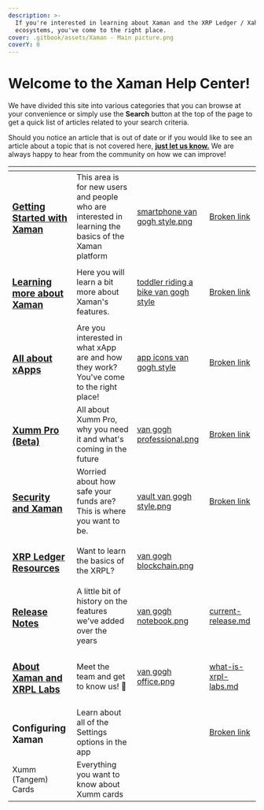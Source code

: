 ```yaml
---
description: >-
  If you're interested in learning about Xaman and the XRP Ledger / Xahau
  ecosystems, you've come to the right place.
cover: .gitbook/assets/Xaman - Main picture.png
coverY: 0
---
```


# Welcome to the Xaman Help Center!

We have divided this site into various categories that you can browse at your convenience or simply use the **Search** button at the top of the page to get a quick list of articles related to your search criteria.

Should you notice an article that is out of date or if you would like to see an article about a topic that is not covered here, [**just let us know.**](https://xumm.app/detect/xapp:xumm.support?ref=helpcenter) We are always happy to hear from the community on how we can improve!&#x20;

<table data-view="cards"><thead><tr><th></th><th></th><th data-hidden data-card-cover data-type="files"></th><th data-hidden data-card-target data-type="content-ref"></th></tr></thead><tbody><tr><td><h3><a href="broken-reference">Getting Started with Xaman</a></h3></td><td>This area is for new users and people who are interested in learning the basics of the Xaman platform</td><td><a href=".gitbook/assets/smartphone van gogh style.png">smartphone van gogh style.png</a></td><td><a href="broken-reference">Broken link</a></td></tr><tr><td><h3><a href="broken-reference">Learning more about Xaman</a></h3></td><td>Here you will learn a bit more about Xaman's features.</td><td><a href=".gitbook/assets/toddler riding a bike van gogh style">toddler riding a bike van gogh style</a></td><td><a href="broken-reference">Broken link</a></td></tr><tr><td><h3><a href="broken-reference">All about xApps</a></h3></td><td>Are you interested in what xApp are and how they work? You've come to the right place!</td><td><a href=".gitbook/assets/app icons van gogh style">app icons van gogh style</a></td><td><a href="broken-reference">Broken link</a></td></tr><tr><td><h3><a href="broken-reference">Xumm Pro (Beta)</a></h3></td><td>All about Xumm Pro, why you need it and what's coming in the future</td><td><a href=".gitbook/assets/van gogh professional.png">van gogh professional.png</a></td><td><a href="broken-reference">Broken link</a></td></tr><tr><td><h3><a href="broken-reference">Security and Xaman</a></h3></td><td>Worried about how safe your funds are? This is where you want to be.</td><td><a href=".gitbook/assets/vault  van gogh style.png">vault  van gogh style.png</a></td><td><a href="broken-reference">Broken link</a></td></tr><tr><td><h3><a href="broken-reference">XRP Ledger Resources</a></h3></td><td>Want to learn the basics of the XRPL?</td><td><a href=".gitbook/assets/van gogh blockchain.png">van gogh blockchain.png</a></td><td></td></tr><tr><td><h3><a href="broken-reference">Release Notes</a></h3></td><td>A little bit of history on the features we've added over the years</td><td><a href=".gitbook/assets/van gogh notebook.png">van gogh notebook.png</a></td><td><a href="release-notes/current-release.md">current-release.md</a></td></tr><tr><td><h3><a href="broken-reference">About Xaman and XRPL Labs</a></h3></td><td>Meet the team and get to know us! 🤗</td><td><a href=".gitbook/assets/van gogh office.png">van gogh office.png</a></td><td><a href="about-xaman-and-xrpl-labs/what-is-xrpl-labs.md">what-is-xrpl-labs.md</a></td></tr><tr><td><h3>Configuring Xaman</h3></td><td>Learn about all of the Settings options in the app</td><td></td><td><a href="broken-reference">Broken link</a></td></tr><tr><td>Xumm (Tangem) Cards</td><td>Everything you want to know about Xumm cards</td><td></td><td></td></tr></tbody></table>

###







